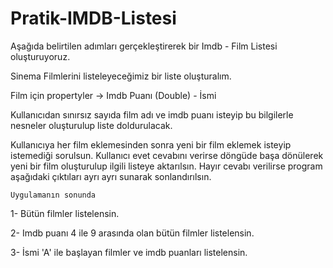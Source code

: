 # Pratik-IMDB-Listesi

Aşağıda belirtilen adımları gerçekleştirerek bir Imdb - Film Listesi oluşturuyoruz.

Sinema Filmlerini listeleyeceğimiz bir liste oluşturalım.

Film için propertyler -> Imdb Puanı (Double) - İsmi 

Kullanıcıdan sınırsız sayıda film adı ve imdb puanı isteyip bu bilgilerle nesneler oluşturulup liste doldurulacak.

 Kullanıcıya her film eklemesinden sonra yeni bir film eklemek isteyip istemediği sorulsun. Kullanıcı evet cevabını verirse döngüde başa dönülerek yeni bir film oluşturulup ilgili listeye aktarılsın. Hayır cevabı verilirse program aşağıdaki çıktıları ayrı ayrı sunarak sonlandırılsın.

    Uygulamanın sonunda

1- Bütün filmler listelensin.

2- Imdb puanı 4 ile 9 arasında olan bütün filmler listelensin.

3- İsmi 'A' ile başlayan filmler ve imdb puanları listelensin.
 
